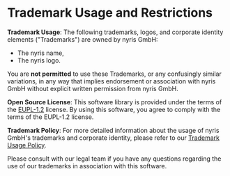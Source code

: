 # Trademark Usage and Restrictions

**Trademark Usage**: The following trademarks, logos, and corporate identity elements ("Trademarks") 
are owned by nyris GmbH:

- The nyris name,
- The nyris logo.

You are **not permitted** to use these Trademarks, or any confusingly similar variations, in any way that implies
endorsement or association with nyris GmbH without explicit written permission from nyris GmbH.

**Open Source License**: This software library is provided under the terms of the [EUPL-1.2] license.
By using this software, you agree to comply with the terms of the EUPL-1.2 license.

**Trademark Policy**: For more detailed information about the usage of nyris GmbH's trademarks and corporate identity,
please refer to our [Trademark Usage Policy].

Please consult with our legal team if you have any questions regarding the use of our trademarks
in association with this software.

[EUPL-1.2]: LICENSE.md
[Trademark Usage Policy]: LICENSE.md
